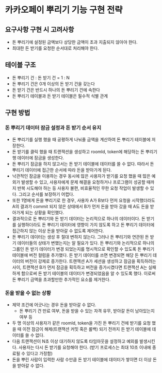 # 카카오페이 뿌리기 기능 구현 전략

## 요구사항 구현 시 고려사항 
- 돈 뿌리기에 설정된 금액보다 상당한 금액이 초과 지출되지 않아야 한다.
- 최대한 돈 받기를 요청한 순서대로 처리해야 한다.

## 테이블 구조
- 돈 뿌리기 건 : 돈 받기 건 = 1 : N
- 돈 뿌리기 건은 0개 이상의 돈 받기 건을 갖는다
- 돈 받기 건은 반드시 하나의 돈 뿌리기 건에 속한다
- 돈 뿌리기 테이블과 돈 받기 테이블은 필수적 식별 관계

## 구현 방법
### 돈 뿌리기 데이터 잠금 설정과 돈 받기 순서 유지
- 돈 뿌리기를 실행 했을 때 공평하게 나눠줄 금액을 계산하여 돈 뿌리기 테이블에 저장한다.
- 돈 받기를 클릭 했을 때 트랜잭션을 생성하고 roomId, token에 해당하는 돈 뿌리기 행 데이터에 잠금을 생성한다.
- 돈 뿌리기 잠금을 하지 않고서는 돈 받기 테이블에 데이터를 쓸 수 없다. 따라서 돈 뿌리기 데이터에 접근한 순서에 따라 돈을 받아가게 된다.
- 낙관적인 잠금을 이용하는 경우 동시에 많은 사용자가 받기를 요청 했을 때 많은 예외가 발생할 수 있고, 사용자에게 문제 해결을 요청하거나 프로그램이 성공할 때까지 반복 시도해야 하는 등 사용자 불편, 
  비효율적인 무한 요청 작업이 발생할 수 있다. 그리고 순서를 보장하기 어렵다.
- 또한 1명에게 돈을 뿌리기로 한 경우, 사용자 A가 B보다 먼저 요청을 시작했더라도 A의 결과가 commit 되지 않은 상태에서 B가 먼저 돈을 받아 갔을 때 A도 돈을 받아가게 되는 상황을 확인했다. 
- 결과적으로 돈 뿌리기와 돈 받기 데이터는 논리적으로 하나의 데이터이다. 돈 받기를 실행하더라도 돈 뿌리기 데이터에 영향이 가지 않도록 하고 돈 뿌리기 데이터에 접근하지 않는 이상 돈을 받아갈 수 
  없도록 제어한다.
- 돈 뿌리기 데이터는 생성 후 절대 변하지 않는다. 그러나 돈 뿌리기와 연관된 돈 받기 데이터들의 상태가 변했는지는 알 필요가 있다. 돈 뿌리기와 논리적으로 하나의 그룹인 돈 받기 데이터가 변경 되었는지를 
  명시적으로 확인할 수 있도록 돈 뿌리기 테이블에 버전 컬럼을 추가했다. 돈 받기 데이터를 쓰면 변경되면 해당 돈 뿌리기 데이터의 버전이 강제로 증가한다. 트랜잭션 A가 세션을 생성하고 잠금을 획득하려는 사이, 
  트랜잭션 B가 먼저 잠금을 획득하고 버전을 증가시켰다면 트랜잭션 A는 실패하게 함으로써 돈 받기 테이블의 데이터가 변경되었음을 알 수 있도록 했다. 이로써 돈 뿌리기 금액을 초과할만한 추가적인 요소를 제거한다.

### 돈을 받을 수 없는 상황
- 제약 조건에 어긋나는 경우 돈을 받아갈 수 없다.
  - 돈 뿌리기 건 만료 여부, 돈을 받을 수 있는 자격 유무, 받아갈 돈이 남아있는지 여부 등
- 두 명 이상의 사용자가 같은 roomId, token을 가진 돈 뿌리기 건에 받기를 요청 했을 때 이전 잠금이 해제(트랜잭션 커밋 혹은 롤백) 되기 전까지 돈 받기 테이블에 데이터를 쓸 수 없다.
- 다음 트랜잭션이 N초 이상 대기하지 않도록 타임아웃을 설정하고 예외를 발생시킨다. 사용자는 다시 돈 받기를 요청해야 한다. (받기 프로세스는 최대 10초 이내에 종료될 수 있다고 가정함)
- 돈을 뿌린 사람이 입력한 사람 수만큼 돈 받기 테이블에 데이터가 쌓이면 더 이상 돈을 받아갈 수 없다.